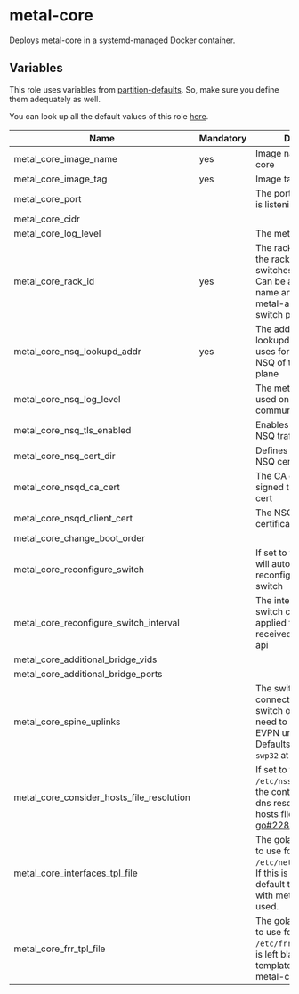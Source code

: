# metal-core

Deploys metal-core in a systemd-managed Docker container.

## Variables

This role uses variables from [partition-defaults](/partition). So, make sure you define them adequately as well.

You can look up all the default values of this role [here](defaults/main/main.yaml).

| Name                                      | Mandatory | Description                                                                                                                                                            |
| ----------------------------------------- | --------- | ---------------------------------------------------------------------------------------------------------------------------------------------------------------------- |
| metal_core_image_name                     | yes       | Image name of metal-core                                                                                                                                               |
| metal_core_image_tag                      | yes       | Image tag of metal-core                                                                                                                                                |
| metal_core_port                           |           | The port that metal-core is listening on                                                                                                                               |
| metal_core_cidr                           |           |                                                                                                                                                                        |
| metal_core_log_level                      |           | The metal-core log level                                                                                                                                               |
| metal_core_rack_id                        | yes       | The rack id describing the rack in which the leaf switches are contained. Can be a logical rack name and is used by the metal-api to identify the switch pair          |
| metal_core_nsq_lookupd_addr               | yes       | The address to the nsq-lookupd that metal-core uses for discovering the NSQ of the metal control plane                                                                 |
| metal_core_nsq_log_level                  |           | The metal-core log level used on NSQ communication                                                                                                                     |
| metal_core_nsq_tls_enabled                |           | Enables tls encryption on NSQ traffic                                                                                                                                  |
| metal_core_nsq_cert_dir                   |           | Defines the path of the NSQ certificates                                                                                                                               |
| metal_core_nsqd_ca_cert                   |           | The CA certificate that signed the NSQ client cert                                                                                                                     |
| metal_core_nsqd_client_cert               |           | The NSQ client certificate                                                                                                                                             |
| metal_core_change_boot_order              |           |                                                                                                                                                                        |
| metal_core_reconfigure_switch             |           | If set to true, metal-core will automatically reconfigure files on the switch                                                                                          |
| metal_core_reconfigure_switch_interval    |           | The interval in which the switch config gets applied from information received from the metal-api                                                                      |
| metal_core_additional_bridge_vids         |           |                                                                                                                                                                        |
| metal_core_additional_bridge_ports        |           |                                                                                                                                                                        |
| metal_core_spine_uplinks                   |           | The switch ports that connect a leaf to a spine switch or other ports that need to be part of the EVPN underlay fabric. Defaults to `swp31` and `swp32` at the metal-core. |
| metal_core_consider_hosts_file_resolution |           | If set to true mounts `/etc/nsswitch.conf` into the container to enable dns resolution with the hosts file (see [go#22846](https://github.com/golang/go/issues/22846)) |
| metal_core_interfaces_tpl_file            |           | The golang template file to use for rendering `/etc/network/interfaces`. If this is left blank the default template shipped with metal-core will be used. |
| metal_core_frr_tpl_file                   |           | The golang template file to use for rendering `/etc/frr/frr.conf`. If this is left blank the default template shipped with metal-core will be used. |
